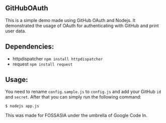 GitHubOAuth
-------------

This is a simple demo made using GitHub OAuth and Nodejs. It demonstrated the usage of OAuth for authenticating with GitHub and print user data.

Dependencies:
-------------

- httpdispatcher `npm install httpdispatcher`
- request        `npm install request`

Usage:
------

You need to rename `config.sample.js` to `config.js` and add your GitHub `id` and `secret`. After that you can simply run the following command:

```
$ nodejs app.js
```

This was made for FOSSASIA under the umbrella of Google Code In.